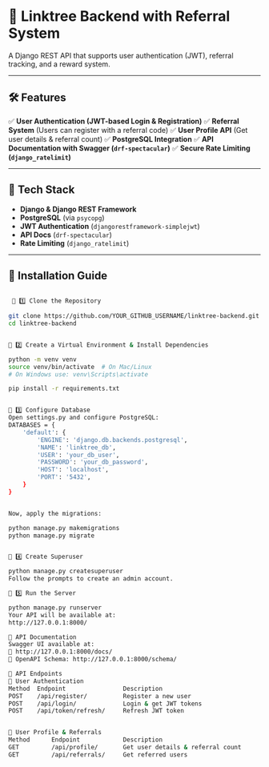 # 🚀 Linktree Backend with Referral System  

A Django REST API that supports user authentication (JWT), referral tracking, and a reward system.

---

## 🛠 Features
✅ **User Authentication (JWT-based Login & Registration)**
✅ **Referral System** (Users can register with a referral code)
✅ **User Profile API** (Get user details & referral count)
✅ **PostgreSQL Integration**
✅ **API Documentation with Swagger (`drf-spectacular`)**
✅ **Secure Rate Limiting (`django_ratelimit`)**

---

## 📌 Tech Stack
- **Django & Django REST Framework**
- **PostgreSQL** (via `psycopg`)
- **JWT Authentication** (`djangorestframework-simplejwt`)
- **API Docs** (`drf-spectacular`)
- **Rate Limiting** (`django_ratelimit`)

---

## 🚀 Installation Guide  

```bash

 🔹 1️⃣ Clone the Repository
 
git clone https://github.com/YOUR_GITHUB_USERNAME/linktree-backend.git
cd linktree-backend


🔹 2️⃣ Create a Virtual Environment & Install Dependencies

python -m venv venv
source venv/bin/activate  # On Mac/Linux
# On Windows use: venv\Scripts\activate

pip install -r requirements.txt


🔹 3️⃣ Configure Database
Open settings.py and configure PostgreSQL:
DATABASES = {
    'default': {
        'ENGINE': 'django.db.backends.postgresql',
        'NAME': 'linktree_db',
        'USER': 'your_db_user',
        'PASSWORD': 'your_db_password',
        'HOST': 'localhost',
        'PORT': '5432',
    }
}


Now, apply the migrations:

python manage.py makemigrations
python manage.py migrate


🔹 4️⃣ Create Superuser

python manage.py createsuperuser
Follow the prompts to create an admin account.

🔹 5️⃣ Run the Server

python manage.py runserver
Your API will be available at:
http://127.0.0.1:8000/

📜 API Documentation
Swagger UI available at:
🔹 http://127.0.0.1:8000/docs/
🔹 OpenAPI Schema: http://127.0.0.1:8000/schema/

📌 API Endpoints
🔹 User Authentication
Method	Endpoint	            Description
POST	/api/register/	        Register a new user
POST	/api/login/	            Login & get JWT tokens
POST	/api/token/refresh/	    Refresh JWT token


🔹 User Profile & Referrals
Method	    Endpoint	        Description
GET	        /api/profile/	    Get user details & referral count
GET	        /api/referrals/	    Get referred users